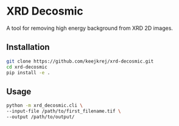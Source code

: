 # XRD Decosmic

A tool for removing high energy background from XRD 2D images.

## Installation

```bash
git clone https://github.com/keejkrej/xrd-decosmic.git
cd xrd-decosmic
pip install -e .
```

## Usage

```bash
python -m xrd_decosmic.cli \
--input-file /path/to/first_filename.tif \
--output /path/to/output/
```
